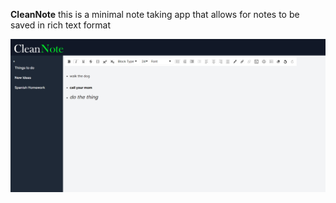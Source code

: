 **CleanNote**
this is a minimal note taking app that allows for notes to be saved in rich text format

![image info](./demo.png)